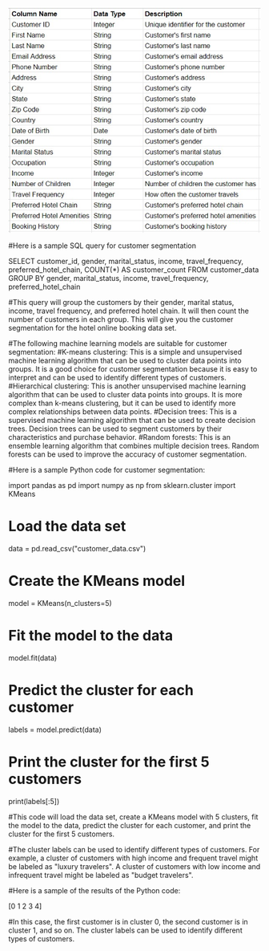 ![Alt text](https://github.com/prawitd/Customer-Analytics/blob/8e1cc3e868172cfb1b1a5a34b2ff745b1b91c50f/04%20Customer%20Segmentation/customer_data.jpeg)

#Here is a sample SQL query for customer segmentation

SELECT
  customer_id,
  gender,
  marital_status,
  income,
  travel_frequency,
  preferred_hotel_chain,
  COUNT(*) AS customer_count
FROM
  customer_data
GROUP BY
  gender,
  marital_status,
  income,
  travel_frequency,
  preferred_hotel_chain


#This query will group the customers by their gender, marital status, income, travel frequency, and preferred hotel chain. It will then count the number of customers in each group. This will give you the customer segmentation for the hotel online booking data set.

#The following machine learning models are suitable for customer segmentation:
#K-means clustering: This is a simple and unsupervised machine learning algorithm that can be used to cluster data points into groups. It is a good choice for customer segmentation because it is easy to interpret and can be used to identify different types of customers.
#Hierarchical clustering: This is another unsupervised machine learning algorithm that can be used to cluster data points into groups. It is more complex than k-means clustering, but it can be used to identify more complex relationships between data points.
#Decision trees: This is a supervised machine learning algorithm that can be used to create decision trees. Decision trees can be used to segment customers by their characteristics and purchase behavior.
#Random forests: This is an ensemble learning algorithm that combines multiple decision trees. Random forests can be used to improve the accuracy of customer segmentation.


#Here is a sample Python code for customer segmentation:

import pandas as pd
import numpy as np
from sklearn.cluster import KMeans

# Load the data set
data = pd.read_csv("customer_data.csv")

# Create the KMeans model
model = KMeans(n_clusters=5)

# Fit the model to the data
model.fit(data)

# Predict the cluster for each customer
labels = model.predict(data)

# Print the cluster for the first 5 customers
print(labels[:5])

#This code will load the data set, create a KMeans model with 5 clusters, fit the model to the data, predict the cluster for each customer, and print the cluster for the first 5 customers.

#The cluster labels can be used to identify different types of customers. For example, a cluster of customers with high income and frequent travel might be labeled as "luxury travelers". A cluster of customers with low income and infrequent travel might be labeled as "budget travelers".

#Here is a sample of the results of the Python code:

[0 1 2 3 4]

#In this case, the first customer is in cluster 0, the second customer is in cluster 1, and so on. The cluster labels can be used to identify different types of customers.

